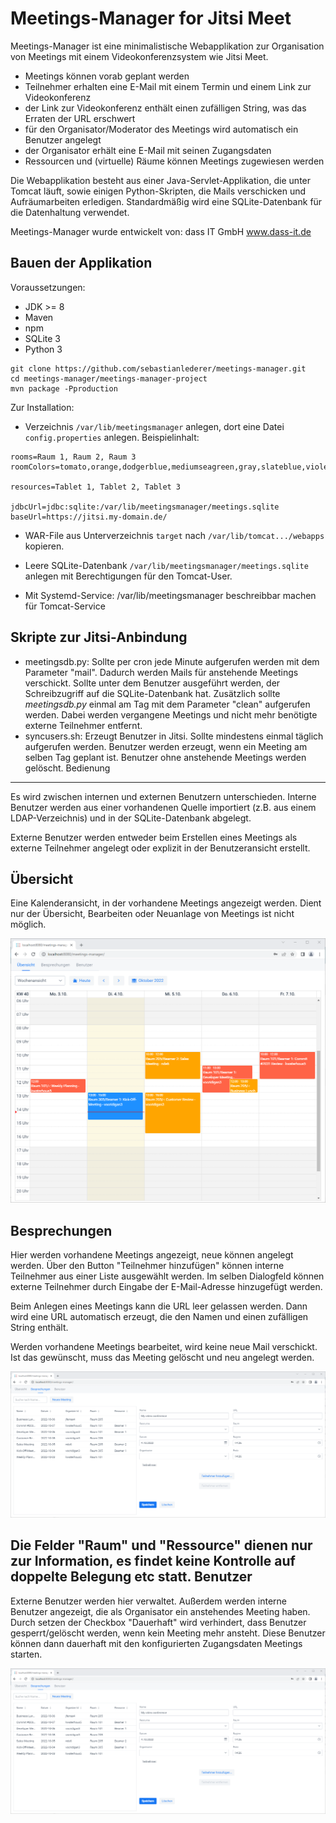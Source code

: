 Meetings-Manager for Jitsi Meet
================
Meetings-Manager ist eine minimalistische Webapplikation zur Organisation von Meetings mit einem Videokonferenzsystem wie Jitsi Meet.

  * Meetings können vorab geplant werden
  * Teilnehmer erhalten eine E-Mail mit einem Termin und einem Link zur Videokonferenz
  * der Link zur Videokonferenz enthält einen zufälligen String, was das Erraten der URL
    erschwert
  * für den Organisator/Moderator des Meetings wird automatisch ein Benutzer angelegt
  * der Organisator erhält eine E-Mail mit seinen Zugangsdaten
  * Ressourcen und (virtuelle) Räume können Meetings zugewiesen werden


Die Webapplikation besteht aus einer Java-Servlet-Applikation, die unter Tomcat läuft, sowie einigen
 Python-Skripten, die Mails verschicken und Aufräumarbeiten erledigen. Standardmäßig wird eine SQLite-Datenbank
 für die Datenhaltung verwendet.


Meetings-Manager wurde entwickelt von: dass IT GmbH www.dass-it.de

Bauen der Applikation
---------------------
Voraussetzungen:
  * JDK >= 8
  * Maven
  * npm
  * SQLite 3
  * Python 3


~~~
git clone https://github.com/sebastianlederer/meetings-manager.git
cd meetings-manager/meetings-manager-project
mvn package -Pproduction
~~~

Zur Installation:

  * Verzeichnis `/var/lib/meetingsmanager` anlegen, dort eine Datei `config.properties` anlegen.
Beispielinhalt:

~~~
rooms=Raum 1, Raum 2, Raum 3
roomColors=tomato,orange,dodgerblue,mediumseagreen,gray,slateblue,violet

resources=Tablet 1, Tablet 2, Tablet 3

jdbcUrl=jdbc:sqlite:/var/lib/meetingsmanager/meetings.sqlite
baseUrl=https://jitsi.my-domain.de/
~~~

  * WAR-File aus Unterverzeichnis `target` nach `/var/lib/tomcat.../webapps` kopieren.

  * Leere SQLite-Datenbank `/var/lib/meetingsmanager/meetings.sqlite` anlegen mit Berechtigungen für den Tomcat-User.

  * Mit Systemd-Service: /var/lib/meetingsmanager beschreibbar machen für Tomcat-Service

Skripte zur Jitsi-Anbindung
---------------------------
  * meetingsdb.py: Sollte per cron jede Minute aufgerufen werden mit dem Parameter "mail". Dadurch werden Mails für anstehende Meetings verschickt. Sollte unter dem Benutzer ausgeführt werden, der Schreibzugriff auf die SQLite-Datenbank hat. Zusätzlich sollte *meetingsdb.py* einmal am Tag mit dem Parameter "clean" aufgerufen werden. Dabei werden vergangene Meetings und nicht mehr benötigte externe Teilnehmer entfernt.
  * syncusers.sh: Erzeugt Benutzer in Jitsi. Sollte mindestens einmal täglich aufgerufen werden. Benutzer werden erzeugt, wenn ein Meeting am selben Tag geplant ist. Benutzer ohne anstehende Meetings werden gelöscht.
Bedienung
---------
Es wird zwischen internen und externen Benutzern unterschieden. Interne Benutzer werden aus einer vorhandenen Quelle importiert
(z.B. aus einem LDAP-Verzeichnis) und in der SQLite-Datenbank abgelegt.

Externe Benutzer werden entweder beim Erstellen eines Meetings als externe Teilnehmer angelegt oder explizit in der Benutzeransicht erstellt.

Übersicht
---------
Eine Kalenderansicht, in der vorhandene Meetings angezeigt werden. Dient nur der Übersicht, Bearbeiten oder Neuanlage von
Meetings ist nicht möglich.

![Kalenderansicht](images/Meetings-Manager-overview.png)

Besprechungen
-------------
Hier werden vorhandene Meetings angezeigt, neue können angelegt werden. Über den Button "Teilnehmer hinzufügen" können interne Teilnehmer aus einer Liste ausgewählt werden. Im selben Dialogfeld können externe Teilnehmer durch Eingabe der E-Mail-Adresse hinzugefügt werden.

Beim Anlegen eines Meetings kann die URL leer gelassen werden. Dann wird eine URL automatisch erzeugt, die den Namen und einen zufälligen String enthält.

Werden vorhandene Meetings bearbeitet, wird keine neue Mail verschickt. Ist das gewünscht, muss das Meeting gelöscht und neu angelegt werden.

![Kalenderansicht](images/Meetings-Manager-Meetings.png)

Die Felder "Raum" und "Ressource" dienen nur zur Information, es findet keine Kontrolle auf doppelte Belegung etc statt.
Benutzer
--------
Externe Benutzer werden hier verwaltet. Außerdem werden interne Benutzer angezeigt, die als Organisator ein anstehendes Meeting haben. Durch setzen der Checkbox "Dauerhaft" wird verhindert, dass Benutzer gesperrt/gelöscht werden, wenn kein Meeting mehr ansteht. Diese Benutzer können dann dauerhaft mit den konfigurierten Zugangsdaten Meetings starten.

![Kalenderansicht](images/Meetings-Manager-Users.png)
